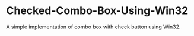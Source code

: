 # Checked-Combo-Box-Using-Win32
A simple implementation of combo box with check button using Win32.
